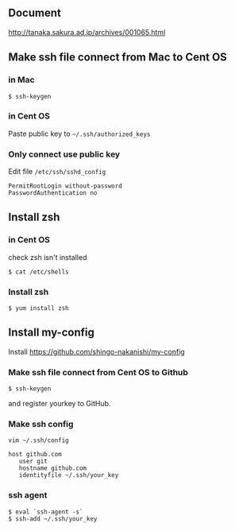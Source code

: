 ## Document
http://tanaka.sakura.ad.jp/archives/001065.html


## Make ssh file connect from Mac to Cent OS
### in Mac
```
$ ssh-keygen
```

### in Cent OS
Paste public key to `~/.ssh/authorized_keys`

### Only connect use public key
Edit file `/etc/ssh/sshd_config`
```
PermitRootLogin without-password
PasswordAuthentication no
```

## Install zsh
### in Cent OS
check zsh isn't installed

```
$ cat /etc/shells
```

### Install zsh
```
$ yum install zsh
```

## Install my-config
Install https://github.com/shingo-nakanishi/my-config
### Make ssh file connect from Cent OS to Github
```
$ ssh-keygen
```
and register yourkey to GitHub.

### Make ssh config
```
vim ~/.ssh/config

host github.com
   user git
   hostname github.com
   identityfile ~/.ssh/your_key
```

### ssh agent
```
$ eval `ssh-agent -s`
$ ssh-add ~/.ssh/your_key
